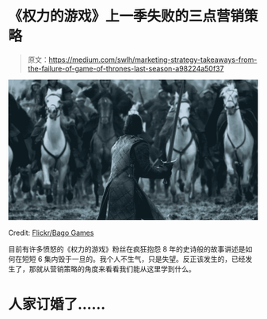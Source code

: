 # 《权力的游戏》上一季失败的三点营销策略

> 原文：<https://medium.com/swlh/marketing-strategy-takeaways-from-the-failure-of-game-of-thrones-last-season-a98224a50f37>

![](img/20421115b29dc29ae0d644e475cbab1d.png)

Credit: [Flickr/Bago Games](https://www.flickr.com/photos/bagogames/27787035151)

目前有许多愤怒的《权力的游戏》粉丝在疯狂抱怨 8 年的史诗般的故事讲述是如何在短短 6 集内毁于一旦的。我个人不生气，只是失望。反正该发生的，已经发生了，那就从营销策略的角度来看看我们能从这里学到什么。

# 人家订婚了……